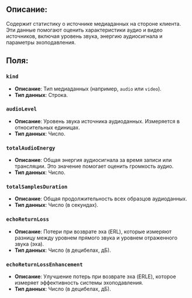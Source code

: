 ## Описание: 

Содержит статистику о источнике медиаданных на стороне клиента. Эти данные помогают оценить характеристики аудио и видео источников, включая уровень звука, энергию аудиосигнала и параметры эхоподавления.

## Поля:

### `kind`

- **Описание**: Тип медиаданных (например, `audio` или `video`).
- **Тип данных**: Строка.

### `audioLevel`

- **Описание**: Уровень звука источника аудиоданных. Измеряется в относительных единицах.
- **Тип данных**: Число.

### `totalAudioEnergy`

- **Описание**: Общая энергия аудиосигнала за время записи или трансляции. Это значение помогает оценить громкость аудио.
- **Тип данных**: Число.

### `totalSamplesDuration`

- **Описание**: Общая продолжительность всех образцов аудиоданных.
- **Тип данных**: Число (в секундах).

### `echoReturnLoss`

- **Описание**: Потери при возврате эха (ERL), которые измеряют разницу между уровнем прямого звука и уровнем отраженного звука (эха).
- **Тип данных**: Число (в децибелах, дБ).

### `echoReturnLossEnhancement`

- **Описание**: Улучшение потерь при возврате эха (ERLE), которое измеряет эффективность системы эхоподавления.
- **Тип данных**: Число (в децибелах, дБ).
